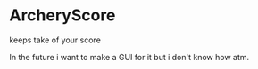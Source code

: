 # ArcheryScore
keeps take of your score


In the future i want to make a GUI for it but i don't know how atm.
